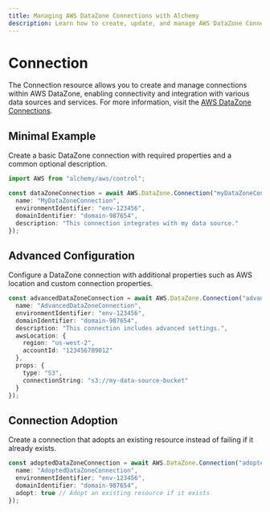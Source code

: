 ```yaml
---
title: Managing AWS DataZone Connections with Alchemy
description: Learn how to create, update, and manage AWS DataZone Connections using Alchemy Cloud Control.
---
```


# Connection

The Connection resource allows you to create and manage connections within AWS DataZone, enabling connectivity and integration with various data sources and services. For more information, visit the [AWS DataZone Connections](https://docs.aws.amazon.com/datazone/latest/userguide/).

## Minimal Example

Create a basic DataZone connection with required properties and a common optional description.

```ts
import AWS from "alchemy/aws/control";

const dataZoneConnection = await AWS.DataZone.Connection("myDataZoneConnection", {
  name: "MyDataZoneConnection",
  environmentIdentifier: "env-123456",
  domainIdentifier: "domain-987654",
  description: "This connection integrates with my data source."
});
```

## Advanced Configuration

Configure a DataZone connection with additional properties such as AWS location and custom connection properties.

```ts
const advancedDataZoneConnection = await AWS.DataZone.Connection("advancedConnection", {
  name: "AdvancedDataZoneConnection",
  environmentIdentifier: "env-123456",
  domainIdentifier: "domain-987654",
  description: "This connection includes advanced settings.",
  awsLocation: {
    region: "us-west-2",
    accountId: "123456789012"
  },
  props: {
    type: "S3",
    connectionString: "s3://my-data-source-bucket"
  }
});
```

## Connection Adoption

Create a connection that adopts an existing resource instead of failing if it already exists.

```ts
const adoptedDataZoneConnection = await AWS.DataZone.Connection("adoptedConnection", {
  name: "AdoptedDataZoneConnection",
  environmentIdentifier: "env-123456",
  domainIdentifier: "domain-987654",
  adopt: true // Adopt an existing resource if it exists
});
```